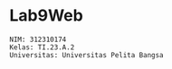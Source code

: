 # Lab9Web

```Nama: Sartika Agustin
NIM: 312310174
Kelas: TI.23.A.2
Universitas: Universitas Pelita Bangsa
